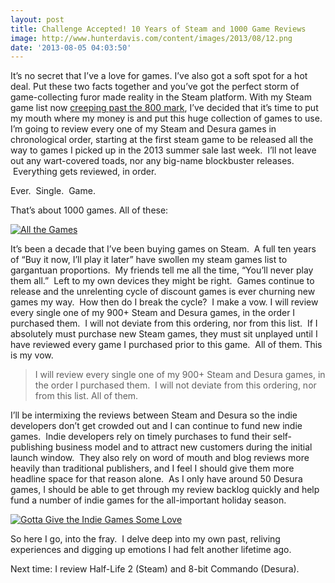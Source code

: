 ```yaml
---
layout: post
title: Challenge Accepted! 10 Years of Steam and 1000 Game Reviews
image: http://www.hunterdavis.com/content/images/2013/08/12.png
date: '2013-08-05 04:03:50'
---
```



It’s no secret that I’ve a love for games. I’ve also got a soft spot for a hot deal. Put these two facts together and you’ve got the perfect storm of game-collecting furor made reality in the Steam platform. With my Steam game list now [creeping past the 800 mark](http://steamcommunity.com/id/toastc2c), I’ve decided that it’s time to put my mouth where my money is and put this huge collection of games to use. I’m going to review every one of my Steam and Desura games in chronological order, starting at the first steam game to be released all the way to games I picked up in the 2013 summer sale last week.  I’ll not leave out any wart-covered toads, nor any big-name blockbuster releases.  Everything gets reviewed, in order.

Ever.  Single.  Game.

That’s about 1000 games. All of these:

[![All the Games](http://www.hunterdavis.com/allgames.gif)](http://www.hunterdavis.com/allgames.gif)

It’s been a decade that I’ve been buying games on Steam.  A full ten years of “Buy it now, I’ll play it later” have swollen my steam games list to gargantuan proportions.  My friends tell me all the time, “You’ll never play them all.”  Left to my own devices they might be right.  Games continue to release and the unrelenting cycle of discount games is ever churning new games my way.  How then do I break the cycle?  I make a vow. I will review every single one of my 900+ Steam and Desura games, in the order I purchased them.  I will not deviate from this ordering, nor from this list.  If I absolutely must purchase new Steam games, they must sit unplayed until I have reviewed every game I purchased prior to this game.  All of them. This is my vow.

> I will review every single one of my 900+ Steam and Desura games, in the order I purchased them.  I will not deviate from this ordering, nor from this list. All of them.

I’ll be intermixing the reviews between Steam and Desura so the indie developers don’t get crowded out and I can continue to fund new indie games.  Indie developers rely on timely purchases to fund their self-publishing business model and to attract new customers during the initial launch window.  They also rely on word of mouth and blog reviews more heavily than traditional publishers, and I feel I should give them more headline space for that reason alone.  As I only have around 50 Desura games, I should be able to get through my review backlog quickly and help fund a number of indie games for the all-important holiday season.

[![Gotta Give the Indie Games Some Love](http://www.hunterdavis.com/content/images/2013/08/1-300x162.png)](http://www.hunterdavis.com/content/images/2013/08/1.png)

So here I go, into the fray.  I delve deep into my own past, reliving experiences and digging up emotions I had felt another lifetime ago.

Next time: I review Half-Life 2 (Steam) and 8-bit Commando (Desura).


